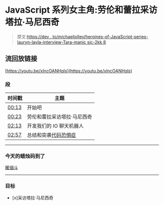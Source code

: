 # JavaScript 系列女主角:劳伦和蕾拉采访塔拉·马尼西奇

> 原文:[https://dev . to/michaeljolley/heroines-of-JavaScript-series-lauryn-layla-interview-Tara-manic sic-2kk 8](https://dev.to/michaeljolley/heroines-of-javascript-series-lauryn-layla-interview-tara-manicsic-2kk8)

## [](#stream-replay-link)流回放链接

[https://youtu.be/xlncOANHqls](https://youtu.be/xlncOANHqls)

### [](#segments)段

| 时间戳 | 主题 |
| --- | --- |
| [00:13](//%7B%7Bpage.replay%7D%7D?t=780) | 开始吧 |
| [00:23](//%7B%7Bpage.replay%7D%7D?t=1380) | 劳伦和蕾拉采访塔拉·马尼西奇 |
| [02:13](//%7B%7Bpage.replay%7D%7D?t=7980) | 开发我们的 IO 聊天机器人 |
| [02:57](//%7B%7Bpage.replay%7D%7D?t=10646.379) | 总结和突袭[代码恐惧症](https://twitch.tv/codephobia) |

* * *

### [](#todays-candle-to-code-by)今天的蜡烛码到了

[暖烟斗](https://amzn.to/2GSsMxX)

* * *

### [](#goals)目标

*   [x]采访塔拉·马尼西奇